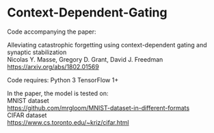 # Context-Dependent-Gating

Code accompanying the paper:

Alleviating catastrophic forgetting using context-dependent gating and synaptic stabilization  
Nicolas Y. Masse, Gregory D. Grant, David J. Freedman  
https://arxiv.org/abs/1802.01569  

Code requires:
Python 3
TensorFlow 1+

In the paper, the model is tested on:  
MNIST dataset  
https://github.com/mrgloom/MNIST-dataset-in-different-formats  
CIFAR dataset  
https://www.cs.toronto.edu/~kriz/cifar.html

